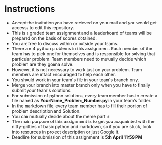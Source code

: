 # Instructions

* Accept the invitation you have recieved on your mail and you would get accesss to edit this repository.
* This is a graded team assignment and a leaderboard of teams will be prepared on the basis of scores obtained.
* You are free to discuss within or outside your teams.
* There are 4 python problems in this assignment. Each member of the team has to pick one for themselves and is responsible for solving that particular problem. Team members need to mutually decide which problem are they gonna solve. 
* However, it is not necessary to work just on your problem. Team members are infact encouraged to help each other.
* You should work in your team's file in your team's branch only.
* Merge your branch into master branch only when you have to finally submit your team's solutions.
* For submission of python solutions, every team member has to create a file named as **YourName_Problem_Number.py** in your team's folder.
* In the markdown file, every team member has to fill their portion of problem description and Solution.
* You can mutually decide about the meme part :)
* The main purpose of this assignment is to get you acquainted with the nitty-gritties of basic python and markdown, so if you are stuck, look into resources in project description or just Google it.
* Deadline for submission of this assignment is **5th April 11:59 PM**

